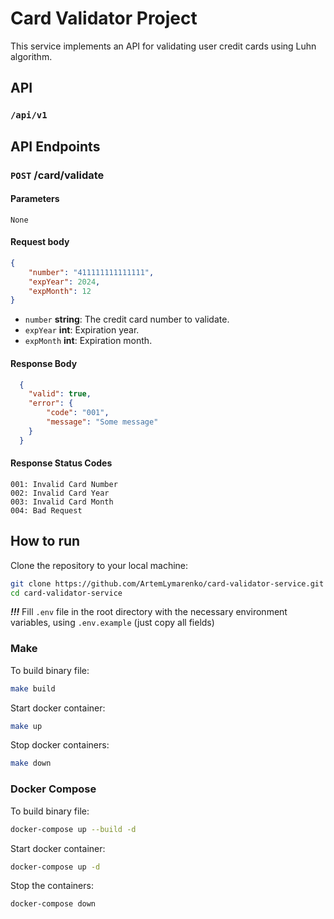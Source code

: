 # Card Validator Project
This service implements an API for validating user credit cards using Luhn algorithm.

## API 
### `/api/v1` 

## API Endpoints
### `POST` /card/validate

#### Parameters 
`None`

#### Request body
```json
{
    "number": "411111111111111",
    "expYear": 2024,
    "expMonth": 12
}
```
- ``number`` **string**: The credit card number to validate.
- ``expYear`` **int**: Expiration year.
- ``expMonth`` **int**: Expiration month.

#### Response Body
```json
  {
    "valid": true,
    "error": {
        "code": "001",
        "message": "Some message"
    }
  }
```
#### Response Status Codes
```
001: Invalid Card Number
002: Invalid Card Year
003: Invalid Card Month
004: Bad Request
```

## How to run
Clone the repository to your local machine:
```sh
git clone https://github.com/ArtemLymarenko/card-validator-service.git
cd card-validator-service
```

***!!!*** Fill `.env` file in the root directory with the necessary environment variables, using `.env.example` (just copy all fields)
### Make
To build binary file:
```sh
make build
```
Start docker container:
```sh
make up
```
Stop docker containers:
```sh
make down
```

### Docker Compose
To build binary file:
```sh
docker-compose up --build -d
```
Start docker container:
```sh
docker-compose up -d
```
Stop the containers:
```sh
docker-compose down
```

